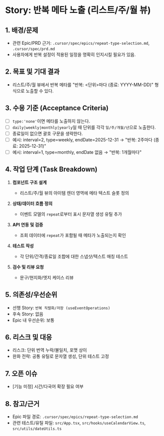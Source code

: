 # Story: 반복 메타 노출 (리스트/주/월 뷰)

## 1. 배경/문제

- 관련 Epic/PRD 근거: `.cursor/spec/epics/repeat-type-selection.md`, `.cursor/spec/prd.md`
- 사용자에게 반복 설정이 적용된 일정을 명확히 인지시킬 필요가 있음.

## 2. 목표 및 기대 결과

- 리스트/주/월 뷰에서 반복 메타를 "반복: <interval><단위>마다 (종료: YYYY-MM-DD)" 형식으로 노출할 수 있다.

## 3. 수용 기준 (Acceptance Criteria)

- [ ] `type:'none'`이면 메타를 노출하지 않는다.
- [ ] `daily|weekly|monthly|yearly`일 때 단위를 각각 `일/주/개월/년`으로 노출한다.
- [ ] 종료일이 없으면 괄호 구문을 생략한다.
- [ ] 예시: interval=2, type=weekly, endDate=2025-12-31 → "반복: 2주마다 (종료: 2025-12-31)"
- [ ] 예시: interval=1, type=monthly, endDate 없음 → "반복: 1개월마다"

## 4. 작업 단계 (Task Breakdown)

1. **컴포넌트 구조 설계**

   - 리스트/주/월 뷰의 아이템 렌더 영역에 메타 텍스트 슬롯 정의

2. **상태/데이터 흐름 정의**

   - 이벤트 모델의 `repeat`로부터 표시 문자열 생성 유틸 추가

3. **API 연동 및 검증**

   - 조회 데이터에 `repeat`가 포함될 때 메타가 노출되는지 확인

4. **테스트 작성**

   - 각 단위/간격/종료일 조합에 대한 스냅샷/텍스트 매칭 테스트

5. **검수 및 리뷰 요청**

   - 문구/현지화/엣지 케이스 리뷰

## 5. 의존성/우선순위

- 선행 Story: `반복 직렬화/저장 (useEventOperations)`
- 후속 Story: 없음
- Epic 내 우선순위: 보통

## 6. 리스크 및 대응

- 리스크: 단위 번역 누락/불일치, 포맷 상이
- 완화 전략: 공통 유틸로 문자열 생성, 단위 테스트 고정

## 7. 오픈 이슈

- [기능 미정] 시간/다국어 확장 필요 여부

## 8. 참고/근거

- Epic 파일 경로: `.cursor/spec/epics/repeat-type-selection.md`
- 관련 테스트/유틸 파일: `src/App.tsx`, `src/hooks/useCalendarView.ts`, `src/utils/dateUtils.ts`
